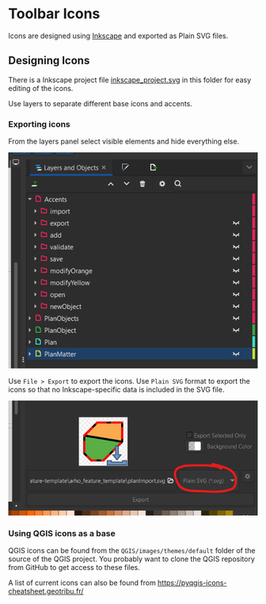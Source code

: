 
# Toolbar Icons

Icons are designed using [Inkscape](https://inkscape.org/) and exported as Plain SVG files.

## Designing Icons
There is a Inkscape project file [inkscape_project.svg](inkscape_project.svg) in this folder for easy editing of the icons.

Use layers to separate different base icons and accents.


### Exporting icons

From the layers panel select visible elements and hide everything else.

![Inkscape layers view where some layers are hidden](/docs/images/icons_inkscape_layers.png)

Use `File > Export` to export the icons. Use `Plain SVG` format to export the icons so that no Inkscape-specific data is included in the SVG file.

![Export dialog showing the Plain SVG format](/docs/images/icons_inkscape_export.png)

### Using QGIS icons as a base

QGIS icons can be found from the `QGIS/images/themes/default` folder of the source of the QGIS project. You probably want to clone the QGIS repository from GitHub to get access to these files.

A list of current icons can also be found from https://pyqgis-icons-cheatsheet.geotribu.fr/
